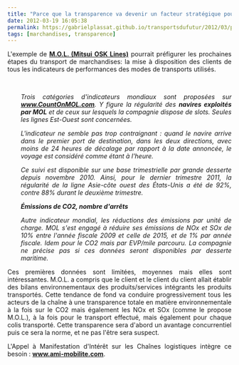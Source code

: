 ```yaml
---
title: "Parce que la transparence va devenir un facteur stratégique pour les entreprises du transport"
date: 2012-03-19 16:05:38
permalink: https://gabrielplassat.github.io/transportsdufutur/2012/03/parce-que-la-transparence-va-devenir-un-facteur-strategique-pour-les-entreprises-du-transport.html
tags: [marchandises, transparence]
---
```


<p style="text-align: justify">L'exemple de <a href="http://www.wk-transport-logistique.fr/actualites/actualites_detail.php?action=detail&val=51224&label_donnee=Lignes+conteneuris%26eacute;es%26nbsp;:+MOL+fournit+aux+chargeurs+des+indicateurs+de+performance&utm_source=twitterfeed&utm_medium=twitter" target="_blank"><strong>M.O.L. (Mitsui OSK Lines)</strong></a> pourrait préfigurer les prochaines étapes du transport de marchandises: la mise à disposition des clients de tous les indicateurs de performances des modes de transports utilisés. </p>  <!--more-->  <em> </em> <p style="text-align: justify;padding-left: 30px"><em>Trois catégories d'indicateurs mondiaux sont proposées sur <strong><a href="http://www.countonmol.com/" target="_blank">www.CountOnMOL.com</a></strong>. Y figure la régularité des <strong>navires exploités par MOL</strong> et de ceux sur lesquels la compagnie dispose de slots. Seules les lignes Est-Ouest sont concernées.</em><br /><em><strong></strong></em></p> <p style="text-align: justify;padding-left: 30px"><em>L'indicateur ne semble pas trop contraignant : quand le navire arrive  dans le premier port de destination, dans les deux directions, avec  moins de 24 heures de décalage par rapport à la date annoncée, le voyage  est considéré comme étant à l'heure.</em></p> <p style="text-align: justify;padding-left: 30px"><em>Ce suivi est disponible sur une base trimestrielle par grande  desserte depuis novembre 2010. Ainsi, pour le dernier trimestre 2011, la  régularité de la ligne Asie-côte ouest des États-Unis a été de 92%,  contre 88% durant le deuxième trimestre.</em></p> <p style="text-align: justify;padding-left: 30px"><em><strong>Émissions de CO2, nombre d'arrêts</strong></em></p> <p style="text-align: justify;padding-left: 30px"><em>Autre indicateur mondial, les réductions des émissions par unité de  charge. MOL s'est engagé à réduire ses émissions de NOx et SOx de 10%  entre l'année fiscale 2009 et celle de 2015, et de 1% par année fiscale.  Idem pour le CO2 mais par EVP/mile parcouru. La compagnie ne précise  pas si ces données seront disponibles par desserte maritime.</em></p> <p style="text-align: justify">Ces premières données sont limitées, moyennes mais elles sont intéressantes. M.O.L. a compris que le client et le client du client allait établir des bilans environnementaux des produits/services intégrants les produits transportés. Cette tendance de fond va conduire progressivement tous les acteurs de la chaîne à une transparence totale en matière environnementale à la fois sur le CO2 mais également les NOx et SOx (comme le propose M.O.L.), à la fois pour le transport effectué, mais également pour chaque colis transporté. Cette transparence sera d'abord un avantage concurrentiel puis ce sera la norme, et ne pas l'être sera suspect.</p> <p style="text-align: justify">L'Appel à Manifestation d'Intérêt sur les Chaînes logistiques intègre ce besoin : <a href="http://www.ami-mobilite.com" target="_blank"><strong>www.ami-mobilite.com</strong></a>.</p> <p style="text-align: justify"> </p>
